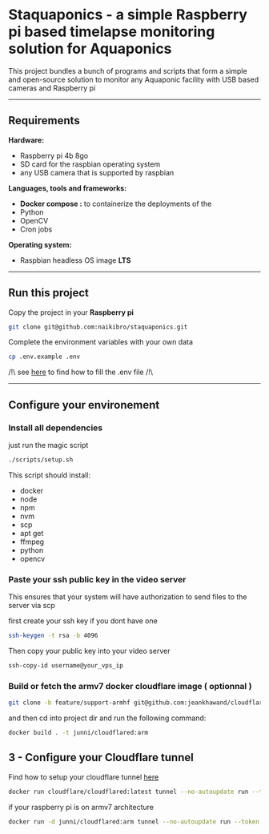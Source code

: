 # Staquaponics - a simple Raspberry pi based timelapse monitoring solution for Aquaponics

This project bundles a bunch of programs and scripts that form a simple and open-source solution to monitor any Aquaponic facility with USB based cameras and Raspberry pi

---

## Requirements

**Hardware:**

- Raspberry pi 4b 8go
- SD card for the raspbian operating system
- any USB camera that is supported by raspbian

**Languages, tools and frameworks:**


- **Docker compose :** to containerize the deployments of the
- Python
- OpenCV
- Cron jobs

**Operating system:**

- Raspbian headless OS image **LTS**

---

## Run this project

Copy the project in your **Raspberry pi**

```sh
git clone git@github.com:naikibro/staquaponics.git
```

Complete the environment variables with your own data

```sh
cp .env.example .env
```

/!\ see [here]() to find how to fill the .env file /!\

---

## Configure your environement

### Install all dependencies

just run the magic script
```sh
./scripts/setup.sh
```

This script should install:
- docker
- node
- npm
- nvm
- scp
- apt get
- ffmpeg
- python
- opencv

### Paste your ssh public key in the video server

This ensures that your system will have authorization to send files to the server via scp

first create your ssh key if you dont have one

```sh
ssh-keygen -t rsa -b 4096
```

Then copy your public key into your video server

```sh
ssh-copy-id username@your_vps_ip
```

### Build or fetch the armv7 docker cloudflare image ( optionnal )
```sh
git clone -b feature/support-armhf git@github.com:jeankhawand/cloudflared.git 
```
and then cd into project dir and run the following command:


```sh
docker build . -t junni/cloudflared:arm
```

## 3 - Configure your Cloudflare tunnel
Find how to setup your cloudflare tunnel [here](https://www.youtube.com/watch?v=ey4u7OUAF3c)

```sh
docker run cloudflare/cloudflared:latest tunnel --no-autoupdate run --token your-cloudfare-tunnel-token
```
if your raspberry pi is on armv7 architecture
```sh
docker run -d junni/cloudflared:arm tunnel --no-autoupdate run --token your-cloudfare-tunnel-token
```


